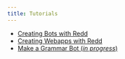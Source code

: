 ```yaml
---
title: Tutorials
---
```


- [Creating Bots with Redd](/tutorials/creating-bots-with-redd)
- [Creating Webapps with Redd](/tutorials/creating-webapps-with-redd)
- [Make a Grammar Bot (_in progress_)](/tutorials/make-a-grammar-bot)
